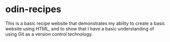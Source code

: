# odin-recipes
This is a basic recipe website that demonstrates my ability
to create a basic website using HTML, and to show that I have
a basic understanding of using Git as a version control 
technology.